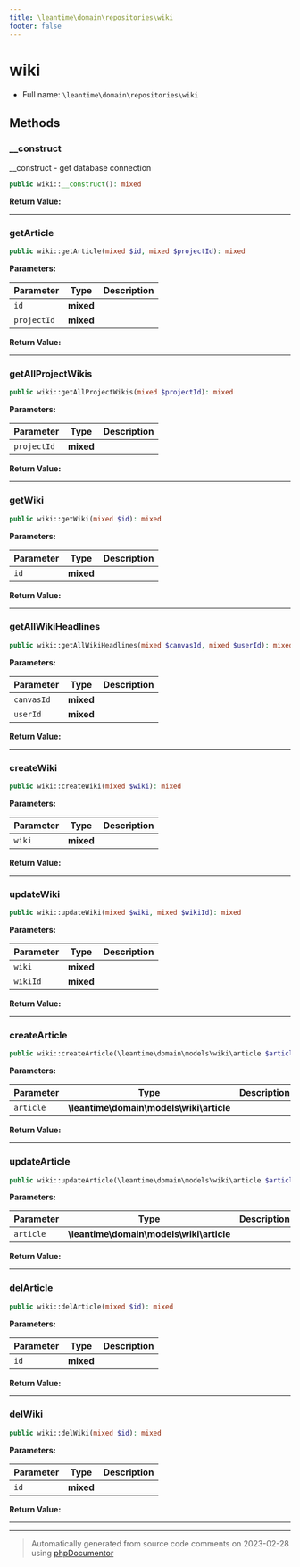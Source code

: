 ```yaml
---
title: \leantime\domain\repositories\wiki
footer: false
---
```


# wiki





* Full name: `\leantime\domain\repositories\wiki`



## Methods

### __construct

__construct - get database connection

```php
public wiki::__construct(): mixed
```









**Return Value:**





---
### getArticle



```php
public wiki::getArticle(mixed $id, mixed $projectId): mixed
```








**Parameters:**

| Parameter | Type | Description |
|-----------|------|-------------|
| `id` | **mixed** |  |
| `projectId` | **mixed** |  |


**Return Value:**





---
### getAllProjectWikis



```php
public wiki::getAllProjectWikis(mixed $projectId): mixed
```








**Parameters:**

| Parameter | Type | Description |
|-----------|------|-------------|
| `projectId` | **mixed** |  |


**Return Value:**





---
### getWiki



```php
public wiki::getWiki(mixed $id): mixed
```








**Parameters:**

| Parameter | Type | Description |
|-----------|------|-------------|
| `id` | **mixed** |  |


**Return Value:**





---
### getAllWikiHeadlines



```php
public wiki::getAllWikiHeadlines(mixed $canvasId, mixed $userId): mixed
```








**Parameters:**

| Parameter | Type | Description |
|-----------|------|-------------|
| `canvasId` | **mixed** |  |
| `userId` | **mixed** |  |


**Return Value:**





---
### createWiki



```php
public wiki::createWiki(mixed $wiki): mixed
```








**Parameters:**

| Parameter | Type | Description |
|-----------|------|-------------|
| `wiki` | **mixed** |  |


**Return Value:**





---
### updateWiki



```php
public wiki::updateWiki(mixed $wiki, mixed $wikiId): mixed
```








**Parameters:**

| Parameter | Type | Description |
|-----------|------|-------------|
| `wiki` | **mixed** |  |
| `wikiId` | **mixed** |  |


**Return Value:**





---
### createArticle



```php
public wiki::createArticle(\leantime\domain\models\wiki\article $article): mixed
```








**Parameters:**

| Parameter | Type | Description |
|-----------|------|-------------|
| `article` | **\leantime\domain\models\wiki\article** |  |


**Return Value:**





---
### updateArticle



```php
public wiki::updateArticle(\leantime\domain\models\wiki\article $article): mixed
```








**Parameters:**

| Parameter | Type | Description |
|-----------|------|-------------|
| `article` | **\leantime\domain\models\wiki\article** |  |


**Return Value:**





---
### delArticle



```php
public wiki::delArticle(mixed $id): mixed
```








**Parameters:**

| Parameter | Type | Description |
|-----------|------|-------------|
| `id` | **mixed** |  |


**Return Value:**





---
### delWiki



```php
public wiki::delWiki(mixed $id): mixed
```








**Parameters:**

| Parameter | Type | Description |
|-----------|------|-------------|
| `id` | **mixed** |  |


**Return Value:**





---


---
> Automatically generated from source code comments on 2023-02-28 using [phpDocumentor](http://www.phpdoc.org/)
